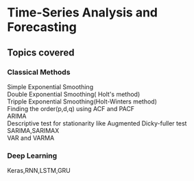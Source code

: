 # Time-Series Analysis and Forecasting      
## Topics covered
### Classical Methods
Simple Exponential Smoothing      
Double Exponential Smoothing( Holt's method)           
Tripple Exponential Smoothing(Holt-Winters method)      
Finding the order(p,d,q) using ACF and PACF     
ARIMA     
Descriptive test for stationarity like Augmented Dicky-fuller test      
SARIMA,SARIMAX      
VAR and VARMA     
### Deep Learning     
Keras,RNN,LSTM,GRU
